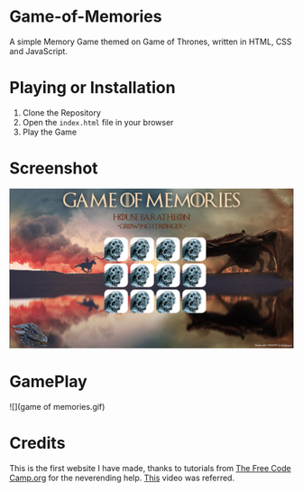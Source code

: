# Game-of-Memories
A simple Memory Game themed on Game of Thrones, written in HTML, CSS and JavaScript.

# Playing or Installation
1. Clone the Repository
2. Open the `index.html` file in your browser
3. Play the Game

# Screenshot
![](screenshot.png)

# GamePlay
![](game of memories.gif)

# Credits
This is the first website I have made, thanks to tutorials from [The Free Code Camp.org](https://www.youtube.com/@freecodecamp) for the neverending help.
[This](https://www.youtube.com/watch?v=ec8vSKJuZTk&list=PLVzJm6SiAms8ghmF98T7bCiM7oAfA3uTW&index=13&t=5442s) video was referred. 